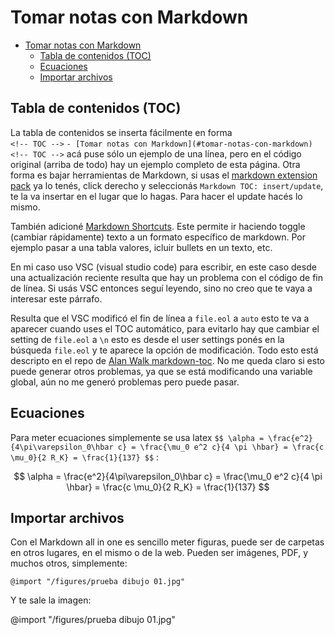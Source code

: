 # Tomar notas con Markdown

<!-- TOC -->

- [Tomar notas con Markdown](#tomar-notas-con-markdown)
  - [Tabla de contenidos (TOC)](#tabla-de-contenidos-toc)
  - [Ecuaciones](#ecuaciones)
  - [Importar archivos](#importar-archivos)

<!-- /TOC -->

## Tabla de contenidos (TOC)

La tabla de contenidos se inserta fácilmente en forma  
`<!-- TOC -->` 
`- [Tomar notas con Markdown](#tomar-notas-con-markdown)`
`<!-- TOC -->`
acá puse sólo un ejemplo de una línea, pero en el código original (arriba de todo) hay un ejemplo completo de esta página.
Otra forma es bajar herramientas de Markdown, si usas el [markdown extension pack](https://marketplace.visualstudio.com/items?itemName=bat67.markdown-extension-pack#review-details) ya lo tenés, click derecho y seleccionás `Markdown TOC: insert/update`, te la va insertar en el lugar que lo hagas. Para hacer el update hacés lo mismo.

También adicioné [Markdown Shortcuts](https://marketplace.visualstudio.com/items?itemName=mdickin.markdown-shortcuts). Este permite ir haciendo toggle (cambiar rápidamente) texto a un formato específico de markdown. Por ejemplo pasar a una tabla valores, icluir bullets en un texto, etc.

En mi caso uso VSC (visual studio code) para escribir, en este caso desde una actualización reciente resulta que hay un problema con el código de fin de línea. Si usás VSC entonces seguí leyendo, sino no creo que te vaya a interesar este párrafo.

Resulta que el VSC modificó el fin de línea a `file.eol` a `auto` esto te va a aparecer cuando uses el TOC automático, para evitarlo hay que cambiar el setting de  `file.eol` a `\n` esto es desde el user settings ponés en la búsqueda `file.eol` y te aparece la opción de modificación. Todo esto está descripto en el repo de [Alan Walk markdown-toc](https://github.com/AlanWalk/markdown-toc/issues/65).
No me queda claro si esto puede generar otros problemas, ya que se está modificando una variable global, aún no me generó problemas pero puede pasar.

## Ecuaciones

Para meter ecuaciones simplemente se usa latex
`$$ \alpha = \frac{e^2}{4\pi\varepsilon_0\hbar c} = \frac{\mu_0 e^2 c}{4 \pi \hbar} = \frac{c \mu_0}{2 R_K} = \frac{1}{137} $$` :

$$ \alpha = \frac{e^2}{4\pi\varepsilon_0\hbar c} = \frac{\mu_0 e^2 c}{4 \pi \hbar} = \frac{c \mu_0}{2 R_K} = \frac{1}{137}
$$

## Importar archivos

Con el Markdown all in one es sencillo meter figuras, puede ser de carpetas en otros lugares, en el mismo o de la web. Pueden ser imágenes, PDF, y muchos otros, simplemente:

`@import "/figures/prueba dibujo 01.jpg"`

Y te sale la imagen: 

@import "/figures/prueba dibujo 01.jpg"


